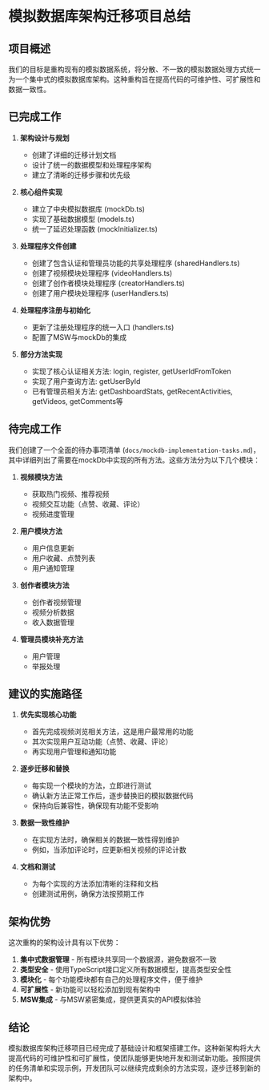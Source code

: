 # 模拟数据库架构迁移项目总结

## 项目概述

我们的目标是重构现有的模拟数据系统，将分散、不一致的模拟数据处理方式统一为一个集中式的模拟数据库架构。这种重构旨在提高代码的可维护性、可扩展性和数据一致性。

## 已完成工作

1. **架构设计与规划**
   - 创建了详细的迁移计划文档
   - 设计了统一的数据模型和处理程序架构
   - 建立了清晰的迁移步骤和优先级

2. **核心组件实现**
   - 建立了中央模拟数据库 (mockDb.ts)
   - 实现了基础数据模型 (models.ts)
   - 统一了延迟处理函数 (mockInitializer.ts)

3. **处理程序文件创建**
   - 创建了包含认证和管理员功能的共享处理程序 (sharedHandlers.ts)
   - 创建了视频模块处理程序 (videoHandlers.ts)
   - 创建了创作者模块处理程序 (creatorHandlers.ts)
   - 创建了用户模块处理程序 (userHandlers.ts)

4. **处理程序注册与初始化**
   - 更新了注册处理程序的统一入口 (handlers.ts)
   - 配置了MSW与mockDb的集成

5. **部分方法实现**
   - 实现了核心认证相关方法: login, register, getUserIdFromToken
   - 实现了用户查询方法: getUserById
   - 已有管理员相关方法: getDashboardStats, getRecentActivities, getVideos, getComments等

## 待完成工作

我们创建了一个全面的待办事项清单 (`docs/mockdb-implementation-tasks.md`)，其中详细列出了需要在mockDb中实现的所有方法。这些方法分为以下几个模块：

1. **视频模块方法**
   - 获取热门视频、推荐视频
   - 视频交互功能（点赞、收藏、评论）
   - 视频进度管理

2. **用户模块方法**
   - 用户信息更新
   - 用户收藏、点赞列表
   - 用户通知管理

3. **创作者模块方法**
   - 创作者视频管理
   - 视频分析数据
   - 收入数据管理

4. **管理员模块补充方法**
   - 用户管理
   - 举报处理

## 建议的实施路径

1. **优先实现核心功能**
   - 首先完成视频浏览相关方法，这是用户最常用的功能
   - 其次实现用户互动功能（点赞、收藏、评论）
   - 再实现用户管理和通知功能

2. **逐步迁移和替换**
   - 每实现一个模块的方法，立即进行测试
   - 确认新方法正常工作后，逐步替换旧的模拟数据代码
   - 保持向后兼容性，确保现有功能不受影响

3. **数据一致性维护**
   - 在实现方法时，确保相关的数据一致性得到维护
   - 例如，当添加评论时，应更新相关视频的评论计数

4. **文档和测试**
   - 为每个实现的方法添加清晰的注释和文档
   - 创建测试用例，确保方法按预期工作

## 架构优势

这次重构的架构设计具有以下优势：

1. **集中式数据管理** - 所有模块共享同一个数据源，避免数据不一致
2. **类型安全** - 使用TypeScript接口定义所有数据模型，提高类型安全性
3. **模块化** - 每个功能模块都有自己的处理程序文件，便于维护
4. **可扩展性** - 新功能可以轻松添加到现有架构中
5. **MSW集成** - 与MSW紧密集成，提供更真实的API模拟体验

## 结论

模拟数据库架构迁移项目已经完成了基础设计和框架搭建工作。这种新架构将大大提高代码的可维护性和可扩展性，使团队能够更快地开发和测试新功能。按照提供的任务清单和实现示例，开发团队可以继续完成剩余的方法实现，逐步迁移到新的架构中。 